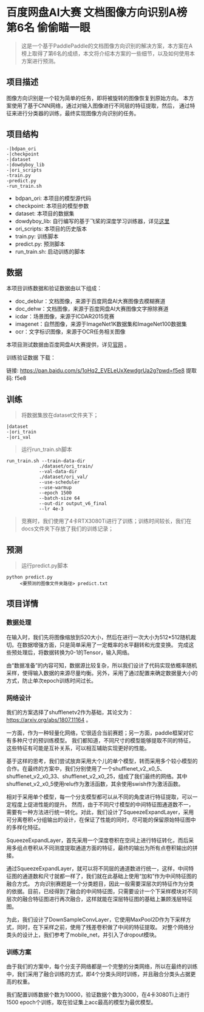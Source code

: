 # 百度网盘AI大赛 文档图像方向识别A榜第6名  偷偷瞄一眼
> 这是一个基于PaddlePaddle的文档图像方向识别的解决方案，本方案在A榜上取得了第6名的成绩，本文将介绍本方案的一些细节，以及如何使用本方案进行预测。

## 项目描述
图像方向识别是一个较为简单的任务，即将被旋转的图像恢复到原始方向。
本方案使用了基于CNN网络，通过对输入图像进行不同层的特征提取，然后，
通过特征来进行分类器的训练，最终实现图像方向识别的任务。


## 项目结构
```
-|bdpan_ori
-|checkpoint
-|dataset
-|dowdyboy_lib
-|ori_scripts
-train.py
-predict.py
-run_train.sh
```
- bdpan_ori: 本项目的模型源代码
- checkpoint: 本项目的模型参数
- dataset: 本项目的数据集
- dowdyboy_lib: 自行编写的基于飞桨的深度学习训练器，详见[这里](https://github.com/dowdyboy/dowdyboy_lib)
- ori_scripts: 本项目的历史版本
- train.py: 训练脚本
- predict.py: 预测脚本
- run_train.sh: 启动训练的脚本

## 数据

本项目训练数据和验证数据由以下组成：

- doc_deblur：文档图像，来源于百度网盘AI大赛图像去模糊赛道
- doc_dehw：文档图像，来源于百度网盘AI大赛图像文字擦除赛道
- icdar：场景图像，来源于ICDAR2015竞赛
- imagenet：自然图像，来源于ImageNet1K数据集和ImageNet100数据集
- ocr：文字标识图像，来源于OCR任务相关图像

本项目测试数据由百度网盘AI大赛提供，详见[官网](https://aistudio.baidu.com/aistudio/competition/detail/327/0/datasets) 。

训练验证数据 下载：

链接: https://pan.baidu.com/s/1oHq2_EVELeUxXewdgrUa2g?pwd=f5e8 提取码: f5e8 

## 训练
> 将数据集放在dataset文件夹下；
```
|dataset
-|ori_train
-|ori_val
```
> 运行run_train.sh脚本
```
run_train.sh --train-data-dir 
            ./dataset/ori_train/ 
            --val-data-dir
            ./dataset/ori_val/ 
            --use-scheduler 
            --use-warmup 
            --epoch 1500 
            --batch-size 64 
            --out-dir output_v6_final 
            --lr 4e-3
```
> 竞赛时，我们使用了4卡RTX3080Ti进行了训练；训练时间较长，我们在docs文件夹下存放了我们的训练记录；

## 预测
> 运行predict.py脚本
```
python predict.py 
     <要预测的图像文件夹路径> predict.txt
```

## 项目详情

### 数据处理

在输入时，我们先将图像缩放到520大小，然后在进行一次大小为512*512随机裁切。在数据增强方面，只是简单采用了一定概率的水平翻转和光度变换。 完成这些预处理后，将数据转换为0-1的Tensor，输入网络。

由“数据准备”的内容可知，数据源比较复杂，所以我们设计了代码实现依概率随机采样，使得输入数据的来源尽量均衡。另外，采用了通过配置来确定数据量大小的方式，防止单次epoch训练时间过长。

### 网络设计

我们的方案选择了shufflenetv2作为基础，其论文为：https://arxiv.org/abs/1807.11164  。 

一方面，作为一种轻量化网络，它很适合当前赛题；另一方面，paddle框架对它有多种尺寸的预训练模型。 我们都知道，不同尺寸的模型能够提取不同的特征，这些特征有可能是互补关系，可以相互辅助实现更好的性能。 

基于这样的思考，我们尝试放弃采用大个儿的单个模型，转而采用多个较小模型的合作。在最终的方案中，我们分别使用了一个shufflenet_v2_x0_5、shufflenet_v2_x0_33、shufflenet_v2_x0_25，组成了我们最终的网络。其中shufflenet_v2_x0_5使用relu作为激活函数，其余使用swish作为激活函数。

相对于采用单个模型，每一个分支模型都可以从不同的角度进行特征提取，可以一定程度上促进性能的提升。 然而，由于不同尺寸模型的中间特征图通道数不一，需要有一种方法进行统一转化。对此，我们设计了SqueezeExpandLayer，采用可分离卷积+分组输出的设计，在保证了性能的同时，尽可能的保留原始特征图中的多样化特征。

SqueezeExpandLayer，首先采用一个深度卷积在空间上进行特征转化，而后采用多组点卷积从不同测度提取通道方面的特征，最终的输出为所有点卷积输出的拼接。

通过SqueezeExpandLayer，就可以将不同层的通道数进行统一，这样，中间特征图的通道数和尺寸就都一样了，我们就在此基础上使用“加和”作为中间特征图的融合方式。 方向识别赛题是一个分类题目，因此一般需要深层次的特征作为分类的依据。目前，已经得到了融合的中间特征图，只需要设计一个下采样模块对不同层次的融合特征图进行再次融合，这样就能在深层特征图的基础上兼顾浅层特征图。

为此，我们设计了DownSampleConvLayer，它使用MaxPool2D作为下采样方式，同时，在下采样之前，使用了残差卷积做了中间的特征提取。 对整个网络分类头的设计上，我们参考了mobile_net，并引入了dropout模块。

### 训练方案

由于我们的方案中，每个分支子网络都是一个完整的分类网络，所以在最终的训练中，我们采用了融合训练的方式，即4个分类头同时训练，并且融合分类头占据更高的权重。 

我们配置训练数据个数为10000，验证数据个数为3000，在4卡3080Ti上进行1500 epoch个训练，取在验证集上acc最高的模型为最优模型。

